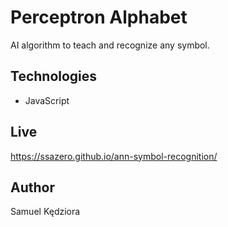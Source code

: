 # Perceptron Alphabet

AI algorithm to teach and recognize any symbol.

## Technologies

-  JavaScript

## Live

https://ssazero.github.io/ann-symbol-recognition/

## Author

Samuel Kędziora
